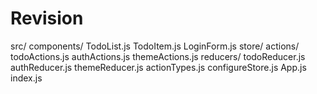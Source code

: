 # Revision
src/
  components/
    TodoList.js
    TodoItem.js
    LoginForm.js
  store/
    actions/
      todoActions.js
      authActions.js
      themeActions.js
    reducers/
      todoReducer.js
      authReducer.js
      themeReducer.js
    actionTypes.js
    configureStore.js
  App.js
  index.js